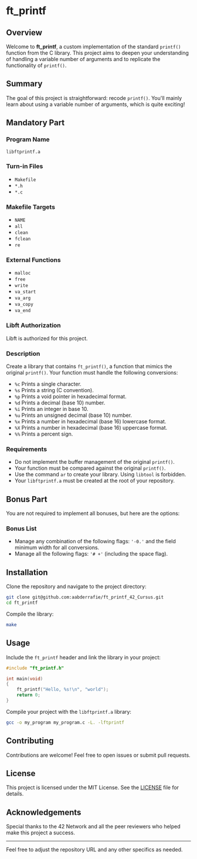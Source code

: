 
# ft_printf

## Overview

Welcome to **ft_printf**, a custom implementation of the standard `printf()` function from the C library. This project aims to deepen your understanding of handling a variable number of arguments and to replicate the functionality of `printf()`.

## Summary

The goal of this project is straightforward: recode `printf()`. You'll mainly learn about using a variable number of arguments, which is quite exciting!

## Mandatory Part

### Program Name
`libftprintf.a`

### Turn-in Files
- `Makefile`
- `*.h`
- `*.c`

### Makefile Targets
- `NAME`
- `all`
- `clean`
- `fclean`
- `re`

### External Functions
- `malloc`
- `free`
- `write`
- `va_start`
- `va_arg`
- `va_copy`
- `va_end`

### Libft Authorization
Libft is authorized for this project.

### Description
Create a library that contains `ft_printf()`, a function that mimics the original `printf()`. Your function must handle the following conversions:

- `%c` Prints a single character.
- `%s` Prints a string (C convention).
- `%p` Prints a void pointer in hexadecimal format.
- `%d` Prints a decimal (base 10) number.
- `%i` Prints an integer in base 10.
- `%u` Prints an unsigned decimal (base 10) number.
- `%x` Prints a number in hexadecimal (base 16) lowercase format.
- `%X` Prints a number in hexadecimal (base 16) uppercase format.
- `%%` Prints a percent sign.

### Requirements
- Do not implement the buffer management of the original `printf()`.
- Your function must be compared against the original `printf()`.
- Use the command `ar` to create your library. Using `libtool` is forbidden.
- Your `libftprintf.a` must be created at the root of your repository.

## Bonus Part

You are not required to implement all bonuses, but here are the options:

### Bonus List
- Manage any combination of the following flags: `'-0.'` and the field minimum width for all conversions.
- Manage all the following flags: `'# +'` (including the space flag).

## Installation

Clone the repository and navigate to the project directory:

```sh
git clone git@github.com:aabderrafie/ft_printf_42_Cursus.git
cd ft_printf
```

Compile the library:

```sh
make
```

## Usage

Include the `ft_printf` header and link the library in your project:

```c
#include "ft_printf.h"

int main(void)
{
    ft_printf("Hello, %s!\n", "world");
    return 0;
}
```

Compile your project with the `libftprintf.a` library:

```sh
gcc -o my_program my_program.c -L. -lftprintf
```

## Contributing

Contributions are welcome! Feel free to open issues or submit pull requests.

## License

This project is licensed under the MIT License. See the [LICENSE](LICENSE) file for details.

## Acknowledgements

Special thanks to the 42 Network and all the peer reviewers who helped make this project a success.

---

Feel free to adjust the repository URL and any other specifics as needed.
